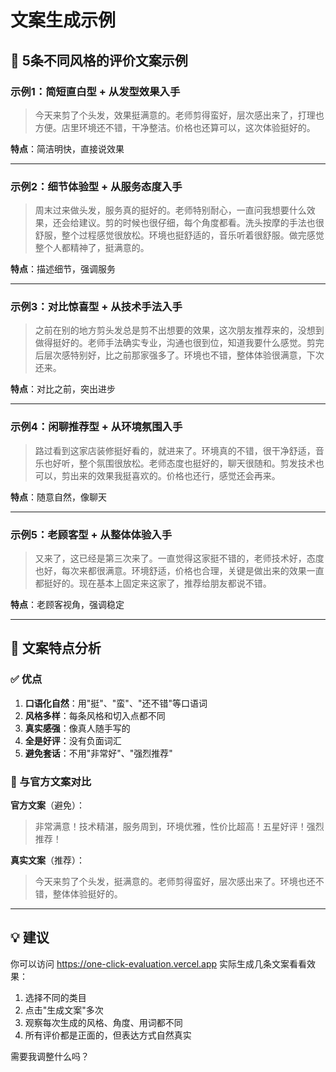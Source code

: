 # 文案生成示例

## 📝 5条不同风格的评价文案示例

### 示例1：简短直白型 + 从发型效果入手
> 今天来剪了个头发，效果挺满意的。老师剪得蛮好，层次感出来了，打理也方便。店里环境还不错，干净整洁。价格也还算可以，这次体验挺好的。

**特点**：简洁明快，直接说效果

---

### 示例2：细节体验型 + 从服务态度入手
> 周末过来做头发，服务真的挺好的。老师特别耐心，一直问我想要什么效果，还会给建议。剪的时候也很仔细，每个角度都看。洗头按摩的手法也很舒服，整个过程感觉很放松。环境也挺舒适的，音乐听着很舒服。做完感觉整个人都精神了，挺满意的。

**特点**：描述细节，强调服务

---

### 示例3：对比惊喜型 + 从技术手法入手
> 之前在别的地方剪头发总是剪不出想要的效果，这次朋友推荐来的，没想到做得挺好的。老师手法确实专业，沟通也很到位，知道我要什么感觉。剪完后层次感特别好，比之前那家强多了。环境也不错，整体体验很满意，下次还来。

**特点**：对比之前，突出进步

---

### 示例4：闲聊推荐型 + 从环境氛围入手
> 路过看到这家店装修挺好看的，就进来了。环境真的不错，很干净舒适，音乐也好听，整个氛围很放松。老师态度也挺好的，聊天很随和。剪发技术也可以，剪出来的效果我挺喜欢的。价格也还行，感觉还会再来。

**特点**：随意自然，像聊天

---

### 示例5：老顾客型 + 从整体体验入手
> 又来了，这已经是第三次来了。一直觉得这家挺不错的，老师技术好，态度也好，每次来都很满意。环境舒适，价格也合理，关键是做出来的效果一直都挺好的。现在基本上固定来这家了，推荐给朋友都说不错。

**特点**：老顾客视角，强调稳定

---

## 🎯 文案特点分析

### ✅ 优点
1. **口语化自然**：用"挺"、"蛮"、"还不错"等口语词
2. **风格多样**：每条风格和切入点都不同
3. **真实感强**：像真人随手写的
4. **全是好评**：没有负面词汇
5. **避免套话**：不用"非常好"、"强烈推荐"

### 📝 与官方文案对比

**官方文案**（避免）：
> 非常满意！技术精湛，服务周到，环境优雅，性价比超高！五星好评！强烈推荐！

**真实文案**（推荐）：
> 今天来剪了个头发，挺满意的。老师剪得蛮好，层次感出来了。环境也还不错，整体体验挺好的。

---

## 💡 建议

你可以访问 https://one-click-evaluation.vercel.app 实际生成几条文案看看效果：

1. 选择不同的类目
2. 点击"生成文案"多次
3. 观察每次生成的风格、角度、用词都不同
4. 所有评价都是正面的，但表达方式自然真实

需要我调整什么吗？

